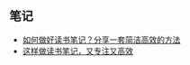 ## 笔记

- [如何做好读书笔记？分享一套简洁高效的方法](http://mp.weixin.qq.com/s?__biz=MzAxNTY0NjEzNg==&mid=2247485184&idx=1&sn=a3dfa8b5fc675e0fc76ed73d4767df54&chksm=9b81abd7acf622c11323949afdf25845aa7e3e13871871dd9b925e6aa6351af60f5064cbb3bf&scene=4)
- [这样做读书笔记，又专注又高效](http://mp.weixin.qq.com/s?__biz=MzAxNTY0NjEzNg==&mid=2247484137&idx=1&sn=592ee25c91e4c3181f365bfa338a9508&chksm=9b81ae3eacf627286c8b58a89efb9af9fcdcb986c9c6fc73f05568652e63c3dafb226b7d10a8&scene=4)

